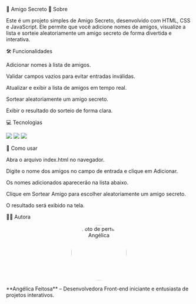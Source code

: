 🎁 Amigo Secreto
📌 Sobre

Este é um projeto simples de Amigo Secreto, desenvolvido com HTML, CSS e JavaScript.
Ele permite que você adicione nomes de amigos, visualize a lista e sorteie aleatoriamente um amigo secreto de forma divertida e interativa.

🛠 Funcionalidades

Adicionar nomes à lista de amigos.

Validar campos vazios para evitar entradas inválidas.

Atualizar e exibir a lista de amigos em tempo real.

Sortear aleatoriamente um amigo secreto.

Exibir o resultado do sorteio de forma clara.

💻 Tecnologias
<div> <img src="https://img.shields.io/badge/HTML-E34F26?style=for-the-badge&logo=html5&logoColor=white"> <img src="https://img.shields.io/badge/CSS-1572B6?style=for-the-badge&logo=css3&logoColor=white"> <img src="https://img.shields.io/badge/JavaScript-F7DF1E?style=for-the-badge&logo=javascript&logoColor=black"> </div>

🚀 Como usar

Abra o arquivo index.html no navegador.

Digite o nome dos amigos no campo de entrada e clique em Adicionar.

Os nomes adicionados aparecerão na lista abaixo.

Clique em Sortear Amigo para escolher aleatoriamente um amigo secreto.

O resultado será exibido na tela.

👩‍💻 Autora
<p align="center"> <img src="./fotodeperfil-eu.png" alt="Foto de perfil de Angélica" width="150" style="border-radius: 50%;"> </p> **Angélica Feitosa** – Desenvolvedora Front-end iniciante e entusiasta de projetos interativos.
